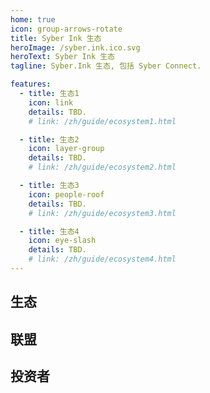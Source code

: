 ```yaml
---
home: true
icon: group-arrows-rotate
title: Syber Ink 生态
heroImage: /syber.ink.ico.svg
heroText: Syber Ink 生态
tagline: Syber.Ink 生态, 包括 Syber Connect. 

features: 
  - title: 生态1
    icon: link
    details: TBD. 
    # link: /zh/guide/ecosystem1.html

  - title: 生态2
    icon: layer-group
    details: TBD.
    # link: /zh/guide/ecosystem2.html 

  - title: 生态3
    icon: people-roof
    details: TBD.
    # link: /zh/guide/ecosystem3.html

  - title: 生态4
    icon: eye-slash
    details: TBD. 
    # link: /zh/guide/ecosystem4.html
--- 
```


## 生态

## 联盟

## 投资者